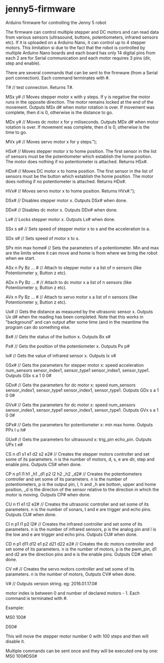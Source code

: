 # jenny5-firmware
Arduino firmware for controlling the Jenny 5 robot

The firmware can control multiple stepper and DC motors and can read data from various sensors (ultrasound, buttons, potentiometers, infrared sensors etc). If it is uploaded on a Arduino Nano, it can control up to 4 stepper motors. This limitation si due to the fact that the robot is controlled by multiple Arduino Nano boards and each board has only 14 digital pins from each 2 are for Serial communication and each motor requires 3 pins (dir, step and enable).

There are several commands that can be sent to the firmware (from a Serial port connection). Each command terminates with #.

  T# // test connection. Returns T#.
  
  MSx y# // Moves stepper motor x with y steps. If y is negative the motor runs in the opposite direction. The motor remains locked at the end of the movement. Outputs MSx d# when motor rotation is over. If movement was complete, then d is 0, otherwise is the distance to go.
  
  MDx y# // Moves dc motor x for y miliseconds. Outputs MDx d# when motor rotation is over. If movement was complete, then d is 0, otherwise is the time to go.
  
  MVx y# // Moves servo motor x for y steps.");
  
  HSx# // Moves stepper motor x to home position. The first sensor in the list of sensors must be the potentiometer which establish the home position. The motor does nothing if no potentiometer is attached. Returns HSx#.
  
  HDx# // Moves DC motor x to home position. The first sensor in the list of sensors must be the button which establish the home position. The motor does nothing if no potentiometer is attached. Returns HDx#.
  
  HVx# // Moves servo motor x to home position.  Returns HVx#.");
  
  DSx#  // Disables stepper motor x. Outputs DSx# when done.
  
  DDx#  // Disables dc motor x. Outputs DDx# when done.
  
  Lx#  // Locks stepper motor x. Outputs Lx# when done.
  
  SSx s a# // Sets speed of stepper motor x to s and the acceleration to a.
  
  SDx s# // Sets speed of motor x to s.
  
  SPx min max home# // Sets the parameters of a potentiometer. Min and max are the limits where it can move and home is from where we bring the robot when we start.
  
  ASx n Py Bz ... # // Attach to stepper motor x a list of n sensors (like Potentiometer y, Button z etc).
  
  ADx n Py Bz ... # // Attach to dc motor x a list of n sensors (like Potentiometer y, Button z etc).
  
  AVx n Py Bz ... # // Attach to servo motor x a list of n sensors (like Potentiometer y, Button z etc).
  
  Ux# // Gets the distance as measured by the ultrasonic sensor x. Outputs Ux d# when the reading has been completed. Note that this works in \"background\" and can output after some time (and in the meantime the program can do something else.
  
  Bx# // Gets the status of the button x. Outputs Bx s#
  
  Px# // Gets the position of the potentiometer x. Outputs Px p#
  
  Ix# // Gets the value of infrared sensor x. Outputs Ix v#
  
  GSx# // Gets the parameters for stepper motor x: speed acceleration num_sensors sensor_index1, sensor_type1 sensor_index1, sensor_type1. Outputs GSx s a 1 0 0#
  
  GDx# // Gets the parameters for dc motor x: speed num_sensors sensor_index1, sensor_type1 sensor_index1, sensor_type1. Outputs GDx s a 1 0 0#
  
  GVx# // Gets the parameters for dc motor x: speed num_sensors sensor_index1, sensor_type1 sensor_index1, sensor_type1. Outputs GVx s a 1 0 0#
  
  GPx# // Gets the parameters for potentiometer x: min max home. Outputs PPx l u h#
  
  GUx# // Gets the parameters for ultrasound x: trig_pin echo_pin. Outputs UPx t e#
  
  CS n d1 s1 e1 d2 s2 e2# // Creates the stepper motors controller and set some of its parameters. n is the number of motors, d, s, e are dir, step and enable pins. Outputs CS# when done.
  
  CP n p1 l1 h1 _h1 _d1 p2 l2 h2 _h2 _d2# // Creates the potentiometers controller and set some of its parameters. n is the number of potentiometers, p is the output pin, l, h and _h are bottom, upper and home position, _d is the directon of the sensor relative to the direction in which the motor is moving. Outputs CP# when done.
  
  CU n t1 e1 t2 e2# // Creates the ultrasonic controller and set some of its parameters. n is the number of sonars, t and e are trigger and echo pins. Outputs CU# when done.
  
  CI n p1 l1 p2 l2# // Creates the infrared controller and set some of its parameters. n is the number of infrared sensors, p is the analog pin and l is the low and e are trigger and echo pins. Outputs CU# when done.
  
  CD n p1 d11 d12 e1 p2 d21 d22 e2# // Creates the dc motors controller and set some of its parameters. n is the number of motors, p is the pwm_pin, d1 and d2 are the direction pins and e is the enable pins. Outputs CD# when done.
  
  CV n# // Creates the servo motors controller and set some of its parameters. n is the number of motors, Outputs CV# when done.
  
  V# // Outputs version string. eg: 2016.01.17.0#

motor index is between 0 and number of declared motors - 1.
Each command is terminated with #.

Example:

MS0 100#

DS0#

This will move the stepper motor number 0 with 100 steps and then will disable it.

Multiple commands can be sent once and they will be executed one by one: MS0 100#DS0#
